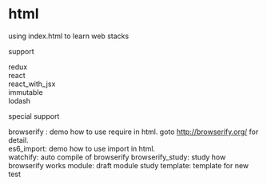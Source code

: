 # html
using index.html to learn web stacks

support

redux  
react  
react_with_jsx  
immutable  
lodash  


special support

browserify : demo how to use require in html. goto http://browserify.org/ for detail.  
es6_import: demo how to use import in html.  
watchify: auto compile of browserify
browserify_study: study how browserify works
module: draft module study
template: template for new test

